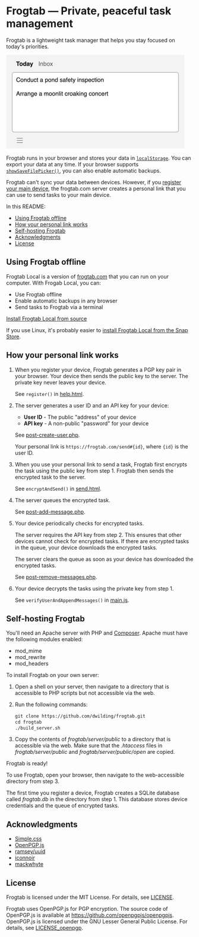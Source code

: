 # Frogtab — Private, peaceful task management

Frogtab is a lightweight task manager that helps you stay focused on today's priorities.

<p><img alt="The Today view in Frogtab" src="./demo.png" width="480"></p>

Frogtab runs in your browser and stores your data in [`localStorage`](https://developer.mozilla.org/en-US/docs/Web/API/Window/localStorage).
You can export your data at any time.
If your browser supports [`showSaveFilePicker()`](https://developer.mozilla.org/en-US/docs/Web/API/Window/showSaveFilePicker), you can also enable automatic backups.

Frogtab can't sync your data between devices.
However, if you [register your main device](https://frogtab.com/help#registering-for-a-personal-link),
the frogtab.com server creates a personal link that you can use to send tasks to your main device.

In this README:

  - [Using Frogtab offline](#using-frogtab-offline)
  - [How your personal link works](#how-your-personal-link-works)
  - [Self-hosting Frogtab](#self-hosting-frogtab)
  - [Acknowledgments](#acknowledgments)
  - [License](#license)

## Using Frogtab offline

Frogtab Local is a version of [frogtab.com](https://frogtab.com) that you can run on your computer. With Frogab Local, you can:

  - Use Frogtab offline
  - Enable automatic backups in any browser
  - Send tasks to Frogtab via a terminal

[Install Frogtab Local from source](local#installing-frogtab-local)

If you use Linux, it's probably easier to [install Frogtab Local from the Snap Store](https://snapcraft.io/frogtab).

## How your personal link works

 1. When you register your device, Frogtab generates a PGP key pair in your browser.
    Your device then sends the public key to the server.
    The private key never leaves your device.

    See `register()` in [help.html](app/help.html).

 2. The server generates a user ID and an API key for your device:

      - **User ID** - The public "address" of your device
      - **API key** - A non-public "password" for your device

    See [post-create-user.php](server/public/open/post-create-user.php).

    Your personal link is `https://frogtab.com/send#{id}`, where `{id}` is the user ID.

 3. When you use your personal link to send a task, Frogtab first encrypts the task using the public key from step 1.
    Frogtab then sends the encrypted task to the server.

    See `encryptAndSend()` in [send.html](app/send.html).

 4. The server queues the encrypted task.

    See [post-add-message.php](server/public/open/post-add-message.php).

 5. Your device periodically checks for encrypted tasks.

    The server requires the API key from step 2. This ensures that other devices cannot check for encrypted tasks.
    If there are encrypted tasks in the queue, your device downloads the encrypted tasks.

    The server clears the queue as soon as your device has downloaded the encrypted tasks.

    See [post-remove-messages.php](server/public/open/post-remove-messages.php).

 6. Your device decrypts the tasks using the private key from step 1.

    See `verifyUserAndAppendMessages()` in [main.js](app/main.js).

## Self-hosting Frogtab

You'll need an Apache server with PHP and [Composer](https://getcomposer.org/).
Apache must have the following modules enabled:

  * mod_mime
  * mod_rewrite
  * mod_headers

To install Frogtab on your own server:

 1. Open a shell on your server, then navigate to a directory that is accessible to PHP scripts but not accessible via the web.

 2. Run the following commands:

    ```
    git clone https://github.com/dwilding/frogtab.git
    cd frogtab
    ./build_server.sh
    ```

 3. Copy the contents of *frogtab/server/public* to a directory that is accessible via the web.
    Make sure that the *.htaccess* files in *frogtab/server/public* and *frogtab/server/public/open* are copied.

Frogtab is ready!

To use Frogtab, open your browser, then navigate to the web-accessible directory from step 3.

The first time you register a device, Frogtab creates a SQLite database called *frogtab.db* in the directory from step 1.
This database stores device credentials and the queue of encrypted tasks.

## Acknowledgments

  - [Simple.css](https://simplecss.org)
  - [OpenPGP.js](https://openpgpjs.org)
  - [ramsey/uuid](https://uuid.ramsey.dev)
  - [iconnoir](https://iconoir.com)
  - [mackwhyte](https://www.fiverr.com/mackwhyte)

## License

Frogtab is licensed under the MIT License.
For details, see [LICENSE](LICENSE).

Frogtab uses OpenPGP.js for PGP encryption.
The source code of OpenPGP.js is available at https://github.com/openpgpjs/openpgpjs.
OpenPGP.js is licensed under the GNU Lesser General Public License.
For details, see [LICENSE_openpgp](LICENSE_openpgp).
